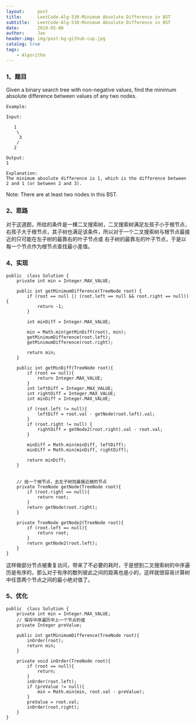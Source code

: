 ```yaml
---
layout:     post
title:      LeetCode-Alg-530-Minimum Absolute Difference in BST
subtitle:   LeetCode-Alg-530-Minimum Absolute Difference in BST
date:       2019-05-08
author:     Jae
header-img: img/post-bg-github-cup.jpg
catalog: true
tags:
    - Algorithm
---
```


### 1、题目

Given a binary search tree with non-negative values, find the minimum absolute difference between values of any two nodes.

    Example:

    Input:

       1
        \
         3
        /
       2

    Output:
    1

    Explanation:
    The minimum absolute difference is 1, which is the difference between 2 and 1 (or between 2 and 3).


Note: There are at least two nodes in this BST.

### 2、思路

对于这道题，所给的条件是一棵二叉搜索树，二叉搜索树满足左孩子小于根节点，右孩子大于根节点，其子树也满足该条件，所以对于一个二叉搜索树与根节点最接近的只可能在左子树的最靠右的叶子节点或
右子树的最靠左的叶子节点，于是以每一个节点作为根节点查找最小差值。

### 4、实现

    public  class Solution {
        private int min = Integer.MAX_VALUE;

        public int getMinimumDifference(TreeNode root) {
            if (root == null || (root.left == null && root.right == null)){
                return -1;
            }

            int minDiff = Integer.MAX_VALUE;

            min = Math.min(getMinDiff(root), min);
            getMinimumDifference(root.left);
            getMinimumDifference(root.right);

            return min;
        }

        public int getMinDiff(TreeNode root){
            if (root == null){
                return Integer.MAX_VALUE;
            }
            int leftDiff = Integer.MAX_VALUE;
            int rightDiff = Integer.MAX_VALUE;
            int minDiff = Integer.MAX_VALUE;

            if (root.left != null){
                leftDiff = root.val - getNode(root.left).val;
            }
            if (root.right != null) {
                rightDiff = getNode2(root.right).val - root.val;
            }

            minDiff = Math.min(minDiff, leftDiff);
            minDiff = Math.min(minDiff, rightDiff);

            return minDiff;
        }


        // 给一个根节点，去左子树找最接近根的节点
        private TreeNode getNode(TreeNode root){
            if (root.right == null){
                return root;
            }
            return getNode(root.right);
        }

        private TreeNode getNode2(TreeNode root){
            if (root.left == null){
                return root;
            }
            return getNode2(root.left);
        }
    }

这样做部分节点被重复访问，带来了不必要的耗时，于是想到二叉搜索树的中序遍历是有序的，那么对于有序的数列彼此之间的距离也是小的，这样就很容易计算树中任意两个节点之间的最小绝对值了。

### 5、优化

    public  class Solution {
        private int min = Integer.MAX_VALUE;
        // 保存中序遍历中上一个节点的值
        private Integer preValue;

        public int getMinimumDifference(TreeNode root){
            inOrder(root);
            return min;
        }

        private void inOrder(TreeNode root){
            if (root == null){
                return;
            }
            inOrder(root.left);
            if (preValue != null){
                min = Math.min(min, root.val - preValue);
            }
            preValue = root.val;
            inOrder(root.right);
        }
    }

